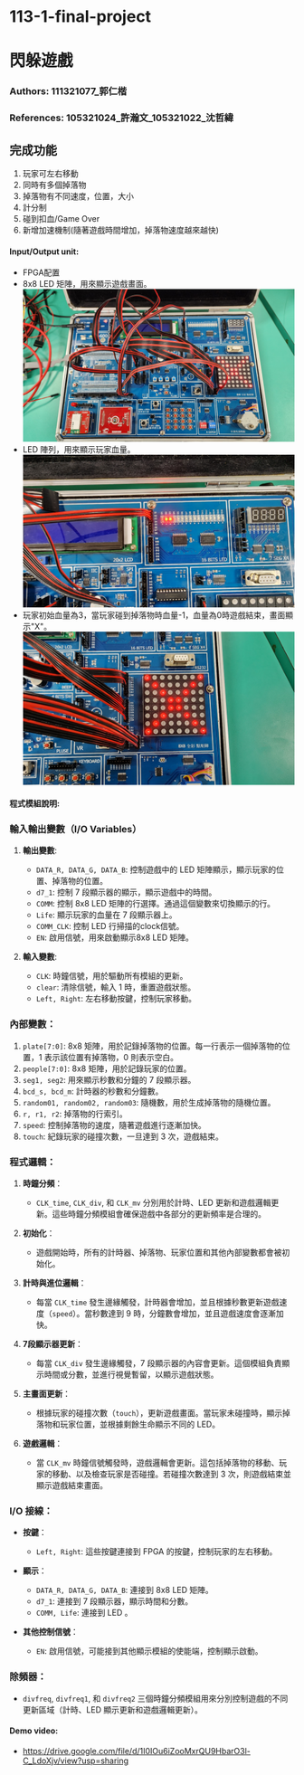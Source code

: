 # 113-1-final-project
# 閃躲遊戲
### Authors: 111321077_郭仁楷
### References: 105321024_許瀚文_105321022_沈哲緯

## 完成功能
1. 玩家可左右移動
2. 同時有多個掉落物
3. 掉落物有不同速度，位置，大小
4. 計分制
5. 碰到扣血/Game Over
6. 新增加速機制(隨著遊戲時間增加，掉落物速度越來越快)


#### Input/Output unit:<br>
* FPGA配置
* 8x8 LED 矩陣，用來顯示遊戲畫面。<br>
<img src="https://github.com/JenKaiKUO/113-1-final-project/blob/73882a70e310f725580134e9ddc53cf97f161d93/%E6%95%B4%E9%AB%94%E9%85%8D%E7%BD%AE.jpg" width="500"/><br>
* LED 陣列，用來顯示玩家血量。<br>
<img src="https://github.com/JenKaiKUO/113-1-final-project/blob/ea3f8c4d48780a2e4082ba9b23bc4865a5d84d0a/%E9%A1%AF%E7%A4%BA%E7%94%9F%E5%91%BD%E5%80%BC.jpg" width="500"/><br>
* 玩家初始血量為3，當玩家碰到掉落物時血量-1，血量為0時遊戲結束，畫面顯示"X"。<br>
<img src="https://github.com/JenKaiKUO/113-1-final-project/blob/9b4113063715d4a7c5a35925cf60c758b0ac0557/%E7%B5%90%E6%9D%9F%E7%95%AB%E9%9D%A2.jpg" width="500"/><br>


#### 程式模組說明:<br>
### 輸入輸出變數（I/O Variables）
1. **輸出變數**:
   - `DATA_R, DATA_G, DATA_B`: 控制遊戲中的 LED 矩陣顯示，顯示玩家的位置、掉落物的位置。
   - `d7_1`: 控制 7 段顯示器的顯示，顯示遊戲中的時間。
   - `COMM`: 控制 8x8 LED 矩陣的行選擇。通過這個變數來切換顯示的行。
   - `Life`: 顯示玩家的血量在 7 段顯示器上。
   - `COMM_CLK`: 控制 LED 行掃描的clock信號。
   - `EN`: 啟用信號，用來啟動顯示8x8 LED 矩陣。

2. **輸入變數**:
   - `CLK`: 時鐘信號，用於驅動所有模組的更新。
   - `clear`: 清除信號，輸入 1 時，重置遊戲狀態。
   - `Left, Right`: 左右移動按鍵，控制玩家移動。

### 內部變數：
1. `plate[7:0]`: 8x8 矩陣，用於記錄掉落物的位置。每一行表示一個掉落物的位置，1 表示該位置有掉落物，0 則表示空白。
2. `people[7:0]`: 8x8 矩陣，用於記錄玩家的位置。
3. `seg1, seg2`: 用來顯示秒數和分鐘的 7 段顯示器。
4. `bcd_s, bcd_m`: 計時器的秒數和分鐘數。
5. `random01, random02, random03`: 隨機數，用於生成掉落物的隨機位置。
6. `r, r1, r2`: 掉落物的行索引。
7. `speed`: 控制掉落物的速度，隨著遊戲進行逐漸加快。
8. `touch`: 紀錄玩家的碰撞次數，一旦達到 3 次，遊戲結束。

### 程式邏輯：
1. **時鐘分頻**：
   - `CLK_time`, `CLK_div`, 和 `CLK_mv` 分別用於計時、LED 更新和遊戲邏輯更新。這些時鐘分頻模組會確保遊戲中各部分的更新頻率是合理的。

2. **初始化**：
   - 遊戲開始時，所有的計時器、掉落物、玩家位置和其他內部變數都會被初始化。

3. **計時與進位邏輯**：
   - 每當 `CLK_time` 發生邊緣觸發，計時器會增加，並且根據秒數更新遊戲速度（`speed`）。當秒數達到 9 時，分鐘數會增加，並且遊戲速度會逐漸加快。

4. **7段顯示器更新**：
   - 每當 `CLK_div` 發生邊緣觸發，7 段顯示器的內容會更新。這個模組負責顯示時間或分數，並進行視覺暫留，以顯示遊戲狀態。

5. **主畫面更新**：
   - 根據玩家的碰撞次數（`touch`），更新遊戲畫面。當玩家未碰撞時，顯示掉落物和玩家位置，並根據剩餘生命顯示不同的 LED。

6. **遊戲邏輯**：
   - 當 `CLK_mv` 時鐘信號觸發時，遊戲邏輯會更新。這包括掉落物的移動、玩家的移動、以及檢查玩家是否碰撞。若碰撞次數達到 3 次，則遊戲結束並顯示遊戲結束畫面。

### I/O 接線：
- **按鍵**：
   - `Left, Right`: 這些按鍵連接到 FPGA 的按鍵，控制玩家的左右移動。
   
- **顯示**：
   - `DATA_R, DATA_G, DATA_B`: 連接到 8x8 LED 矩陣。
   - `d7_1`: 連接到 7 段顯示器，顯示時間和分數。
   - `COMM, Life`: 連接到 LED 。

- **其他控制信號**：
   - `EN`: 啟用信號，可能接到其他顯示模組的使能端，控制顯示啟動。

### 除頻器：
- `divfreq`, `divfreq1`, 和 `divfreq2` 三個時鐘分頻模組用來分別控制遊戲的不同更新區域（計時、LED 顯示更新和遊戲邏輯更新）。

#### Demo video:
* https://drive.google.com/file/d/1I0IOu6iZooMxrQU9HbarO3l-C_LdoXjv/view?usp=sharing


